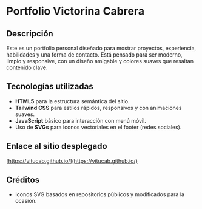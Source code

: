 # Portfolio Victorina Cabrera

## Descripción

Este es un portfolio personal diseñado para mostrar proyectos, experiencia, habilidades y una forma de contacto. Está pensado para ser moderno, limpio y responsive, con un diseño amigable y colores suaves que resaltan contenido clave.

## Tecnologías utilizadas

- **HTML5** para la estructura semántica del sitio.  
- **Tailwind CSS** para estilos rápidos, responsivos y con animaciones suaves.  
- **JavaScript** básico para interacción con menú móvil.  
- Uso de **SVGs** para iconos vectoriales en el footer (redes sociales).

## Enlace al sitio desplegado

[https://vitucab.github.io/](https://vitucab.github.io/)

## Créditos
 
- Iconos SVG basados en repositorios públicos y modificados para la ocasión.

